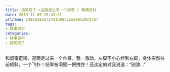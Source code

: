 ```yaml
---
title: 搞笑段子->迎面走过来一个帅哥 | 糗事百科
date: 2019-11-05 15:33:31
urlname: 1481958a272441b0ec22e1e85d9c9767
tags: 
- 糗事百科
categories:
- 糗事百科
- 搞笑段子
---
```

和闺蜜逛街，迎面走过来一个帅哥，我一激动，左脚不小心绊到右脚，身体突然往前倾斜，一个飞扑！结果被闺蜜一把拽住！还淡定的对我说道：“别浪...”



